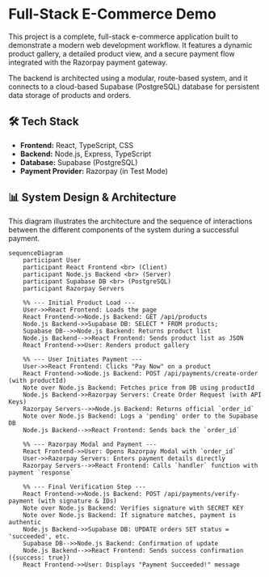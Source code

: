 # Full-Stack E-Commerce Demo

This project is a complete, full-stack e-commerce application built to demonstrate a modern web development workflow. It features a dynamic product gallery, a detailed product view, and a secure payment flow integrated with the Razorpay payment gateway.

The backend is architected using a modular, route-based system, and it connects to a cloud-based Supabase (PostgreSQL) database for persistent data storage of products and orders.


## 🛠️ Tech Stack

*   **Frontend:** React, TypeScript, CSS
*   **Backend:** Node.js, Express, TypeScript
*   **Database:** Supabase (PostgreSQL)
*   **Payment Provider:** Razorpay (in Test Mode)

## 📊 System Design & Architecture

This diagram illustrates the architecture and the sequence of interactions between the different components of the system during a successful payment.

```mermaid
sequenceDiagram
    participant User
    participant React Frontend <br> (Client)
    participant Node.js Backend <br> (Server)
    participant Supabase DB <br> (PostgreSQL)
    participant Razorpay Servers

    %% --- Initial Product Load ---
    User->>React Frontend: Loads the page
    React Frontend->>Node.js Backend: GET /api/products
    Node.js Backend->>Supabase DB: SELECT * FROM products;
    Supabase DB-->>Node.js Backend: Returns product list
    Node.js Backend-->>React Frontend: Sends product list as JSON
    React Frontend->>User: Renders product gallery

    %% --- User Initiates Payment ---
    User->>React Frontend: Clicks "Pay Now" on a product
    React Frontend->>Node.js Backend: POST /api/payments/create-order (with productId)
    Note over Node.js Backend: Fetches price from DB using productId
    Node.js Backend->>Razorpay Servers: Create Order Request (with API Keys)
    Razorpay Servers-->>Node.js Backend: Returns official `order_id`
    Note over Node.js Backend: Logs a 'pending' order to the Supabase DB
    Node.js Backend-->>React Frontend: Sends back the `order_id`
    
    %% --- Razorpay Modal and Payment ---
    React Frontend->>User: Opens Razorpay Modal with `order_id`
    User->>Razorpay Servers: Enters payment details directly
    Razorpay Servers-->>React Frontend: Calls `handler` function with payment `response`

    %% --- Final Verification Step ---
    React Frontend->>Node.js Backend: POST /api/payments/verify-payment (with signature & IDs)
    Note over Node.js Backend: Verifies signature with SECRET KEY
    Note over Node.js Backend: If signature matches, payment is authentic
    Node.js Backend->>Supabase DB: UPDATE orders SET status = 'succeeded', etc.
    Supabase DB-->>Node.js Backend: Confirmation of update
    Node.js Backend-->>React Frontend: Sends success confirmation ({success: true})
    React Frontend->>User: Displays "Payment Succeeded!" message